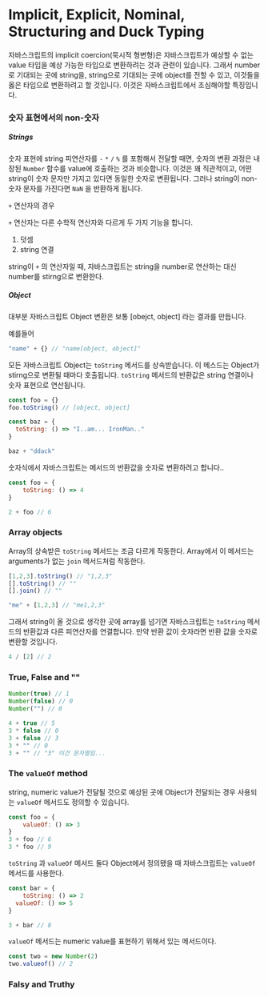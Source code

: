 # Implicit, Explicit, Nominal, Structuring and Duck Typing

자바스크립트의 implicit coercion(묵시적 형변형)은 자바스크립트가 예상할 수 없는 value 타입을 예상 가능한 타입으로 변환하려는 것과 관련이 있습니다. 그래서 number로 기대되는 곳에 string을, string으로 기대되는 곳에 object를 전할 수 있고, 이것들을 옳은 타입으로 변환하려고 할 것입니다. 이것은 자바스크립트에서 조심해야할 특징입니다. 



### 숫자 표현에서의 non-숫자 

##### Strings

숫자 표현에 string 피연산자를 `-` `*` `/` `%` 를 포함해서 전달할 때면, 숫자의 변환 과정은 내장된 `Number` 함수를 value에 호출하는 것과 비슷합니다. 이것은 꽤 직관적이고, 어떤 string이 숫자 문자만 가지고 있다면 동일한 숫자로 변환됩니다. 그러나 string이 non-숫자 문자를 가진다면 `NaN` 을 반환하게 됩니다.



 `+` 연산자의 경우

`+` 연산자는 다른 수학적 연산자와 다르게 두 가지 기능을 합니다.

1. 덧셈
2. string 연결

string이 `+` 의 연산자일 때, 자바스크립트는 string을 number로 연산하는 대신 number를 stirng으로 변환한다.



##### Object

대부분 자바스크립트 Object 변환은 보통 [obejct, object] 라는 결과를 만듭니다. 

예를들어

```javascript
"name" + {} // "name[object, object]"
```

모든 자바스크립트 Object는 `toString` 메서드를 상속받습니다. 이 메스드는 Object가 stirng으로 변환될 때마다 호출됩니다. `toString` 메서드의 반환값은 string 연결이나 숫자 표현으로 연산됩니다. 

```javascript
const foo = {}
foo.toString() // [object, object]

const baz = {
  toString: () => "I..am... IronMan.."
}

baz + "ddack"
```



숫자식에서 자바스크립트는 메서드의 반환값을 숫자로 변환하려고 합니다.. 

```javascript
const foo = {
	toString: () => 4
}

2 + foo // 6
```



### Array objects

Array의 상속받은 `toString` 메서드는 조금 다르게 작동한다. Array에서 이 메서드는 arguments가 없는  `join` 메서드처럼 작동한다.

```javascript
[1,2,3].toString() // "1,2,3"
[].toString() // ""
[].join() // ""

"me" + [1,2,3] // "me1,2,3"
```

그래서 string이 올 것으로 생각한 곳에 array를 넘기면 자바스크립트는 `toString` 메서드의 반환값과 다른 피연산자를 연결합니다. 만약 반환 값이 숫자라면 반환 값을 숫자로 변환할 것입니다.

```javascript
4 / [2] // 2
```



### True, False and ""

```javascript
Number(true) // 1
Number(false) // 0
Number("") // 0

4 + true // 5
3 * false // 0
3 + false // 3
3 * "" // 0
3 + "" // "3" 이건 문자열임...


```



### The `valueOf` method

string, numeric value가 전달될 것으로 예상된 곳에 Object가 전달되는 경우 사용되는 `valueOf` 메서드도 정의할 수 있습니다. 

```javascript
const foo = {
	valueOf: () => 3
}
3 + foo // 6
3 * foo // 9
```



`toString` 과 `valueOf` 메서드 둘다 Object에서 정의됐을 때 자바스크립트는 `valueOf` 메서드를 사용한다.

```javascript
const bar = {
	toString: () => 2
  valueOf: () => 5
}

3 + bar // 8
```



`valueOf` 메서드는 numeric value를 표현하기 위해서 있는 메서드이다.

```javascript
const two = new Number(2)
two.valueof() // 2
```



### Falsy and Truthy























